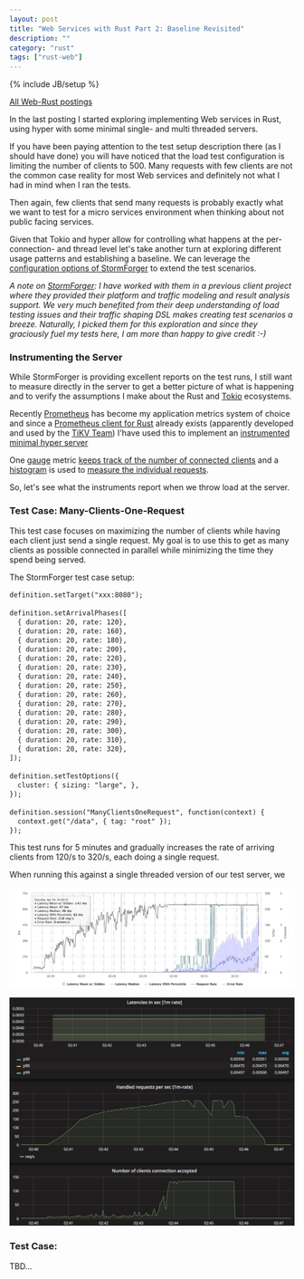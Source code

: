 ```yaml
---
layout: post
title: "Web Services with Rust Part 2: Baseline Revisited"
description: ""
category: "rust"
tags: ["rust-web"]
---
```

{% include JB/setup %}

[All Web-Rust postings](http://www.jalg.net/tags.html#rust-web-ref)

In the last posting I started exploring implementing Web services in Rust, using
hyper with some minimal single- and multi threaded servers.

If you have been paying attention to the test setup description there (as I should have
done) you will have noticed that the load test configuration is limiting the number
of clients to 500. Many requests with few clients are not the common case reality for
most Web services and definitely not what I had in mind when I ran the tests.

Then again, few clients that send many requests is probably exactly what we want to
test for a micro services environment when thinking about not public facing services.

Given that Tokio and hyper allow for controlling what happens at the per-connection-
and thread level let's take another turn at exploring different usage patterns and
establishing a baseline. We can leverage the
[configuration options of StormForger](https://docs.stormforger.com/reference/)
to extend the test scenarios.

*A note on [StormForger](https://stormforger.com/): I have worked with them in
a previous client project where they provided their platform and traffic modeling
and result analysis support. We very much benefited from their deep understanding of
load testing issues and their traffic shaping DSL makes creating test scenarios a
breeze. Naturally, I picked them for this exploration and since they graciously
fuel my tests here, I am more than happy to give credit :-)*

### Instrumenting the Server

While StormForger is providing excellent reports on the test runs, I still want
to measure directly in the server to get a better picture of what is happening
and to verify the assumptions I make about the Rust and [Tokio](https://tokio.rs/)
ecosystems.

Recently [Prometheus](https://prometheus.io) has become my application metrics
system of choice and since a [Prometheus client for Rust](https://github.com/pingcap/rust-prometheus)
already exists (apparently developed and used by the [TiKV Team](https://github.com/pingcap/tikv))
I'have used this to implement an [instrumented minimal hyper server](https://github.com/algermissen/web-rust/blob/master/src/bin/testserver.rs)

One [gauge](https://prometheus.io/docs/concepts/metric_types/#gauge)
metric [keeps track of the number of connected clients](https://github.com/algermissen/web-rust/blob/51019037c4b6478e953e51a1c016a5dd7ada2b1a/src/bin/testserver.rs#L93)
and a [histogram](https://prometheus.io/docs/concepts/metric_types/#histogram) is
used to [measure the individual requests](https://github.com/algermissen/web-rust/blob/51019037c4b6478e953e51a1c016a5dd7ada2b1a/src/bin/testserver.rs#L119).

So, let's see what the instruments report when we throw load at the server.

### Test Case: Many-Clients-One-Request

This test case focuses on maximizing the number of clients while having each
client just send a single request. My goal is to use this to get as many
clients as possible connected in parallel while minimizing the time they spend
being served.

The StormForger test case setup:

    definition.setTarget("xxx:8080");

    definition.setArrivalPhases([
      { duration: 20, rate: 120},
      { duration: 20, rate: 160},
      { duration: 20, rate: 180},
      { duration: 20, rate: 200},
      { duration: 20, rate: 220},
      { duration: 20, rate: 230},
      { duration: 20, rate: 240},
      { duration: 20, rate: 250},
      { duration: 20, rate: 260},
      { duration: 20, rate: 270},
      { duration: 20, rate: 280},
      { duration: 20, rate: 290},
      { duration: 20, rate: 300},
      { duration: 20, rate: 310},
      { duration: 20, rate: 320},
    ]);

    definition.setTestOptions({
      cluster: { sizing: "large", },
    });

    definition.session("ManyClientsOneRequest", function(context) {
      context.get("/data", { tag: "root" });
    });

This test runs for 5 minutes and gradually increases the rate of arriving clients from 120/s to 320/s,
each doing a single request.

When running this against a single threaded version of our test server, we

![Test 1 - Client Side Graph](/assets/img/web-rust/test1/test1_sf_graph.jpg)

![Test 1 - Server Side Graph](/assets/img/web-rust/test1/test1_gf_graph.jpg)



### Test Case:


TBD...

